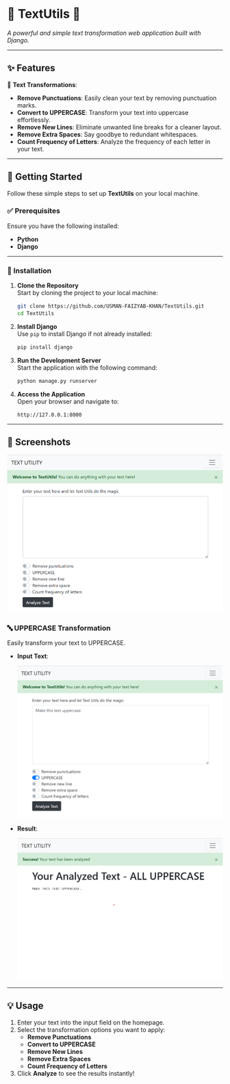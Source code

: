 # 🌟 TextUtils 🌟  
_A powerful and simple text transformation web application built with Django._

---

## ✨ Features  

🎯 **Text Transformations**:  
- **Remove Punctuations**: Easily clean your text by removing punctuation marks.  
- **Convert to UPPERCASE**: Transform your text into uppercase effortlessly.  
- **Remove New Lines**: Eliminate unwanted line breaks for a cleaner layout.  
- **Remove Extra Spaces**: Say goodbye to redundant whitespaces.  
- **Count Frequency of Letters**: Analyze the frequency of each letter in your text.  

---

## 🚀 Getting Started  

Follow these simple steps to set up **TextUtils** on your local machine.

### ✅ Prerequisites  

Ensure you have the following installed:  
- **Python** 
- **Django** 

---

### 🔧 Installation  

1. **Clone the Repository**  
   Start by cloning the project to your local machine:  
   ```bash
   git clone https://github.com/USMAN-FAIZYAB-KHAN/TextUtils.git
   cd TextUtils
   ```

2. **Install Django**  
   Use `pip` to install Django if not already installed:  
   ```bash
   pip install django
   ```

3. **Run the Development Server**  
   Start the application with the following command:  
   ```bash
   python manage.py runserver
   ```

4. **Access the Application**  
   Open your browser and navigate to:  
   ```
   http://127.0.0.1:8000
   ```
   
---

## 📸 Screenshots  

![Home Page Screenshot](https://github.com/USMAN-FAIZYAB-KHAN/TextUtils/blob/main/Screenshots/homepage.png)  

### 🔤 UPPERCASE Transformation  
Easily transform your text to UPPERCASE.  
- **Input Text**:
  
  ![UPPERCASE Result Screenshot](https://github.com/USMAN-FAIZYAB-KHAN/TextUtils/blob/main/Screenshots/uppercase.png) 

- **Result**:
  
  ![UPPERCASE Input Screenshot](https://github.com/USMAN-FAIZYAB-KHAN/TextUtils/blob/main/Screenshots/uppercase-result.png)  

---

## 💡 Usage  

1. Enter your text into the input field on the homepage.  
2. Select the transformation options you want to apply:  
   - **Remove Punctuations**  
   - **Convert to UPPERCASE**  
   - **Remove New Lines**  
   - **Remove Extra Spaces**  
   - **Count Frequency of Letters**  
3. Click **Analyze** to see the results instantly!   
